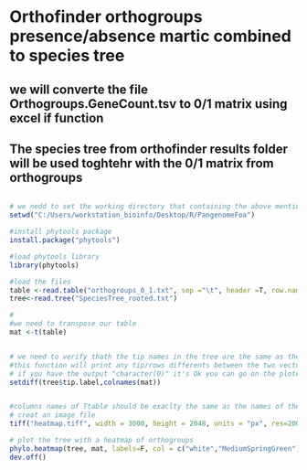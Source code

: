 # Orthofinder orthogroups presence/absence martic combined to species tree
## we will converte the file Orthogroups.GeneCount.tsv to 0/1 matrix using excel if function
## The species tree from orthofinder results folder will be used toghtehr with the 0/1 matrix from orthogroups
````R

# we nedd to set the working directory that containing the above mentioned files
setwd("C:/Users/workstation_bioinfo/Desktop/R/PangenomeFoa")

#install phytools package
install.package("phytools")

#load phytools library
library(phytools)

#load the files
table <-read.table("orthogroups_0_1.txt", sep ="\t", header =T, row.names=1)
tree<-read.tree("SpeciesTree_rooted.txt")

#
#we need to transpose our table
mat <-t(table)


# we need to verify thath the tip names in the tree are the same as the rownames
#this function will print any tip/rows differents between the two vectors
# if you have the output "character(0)" it's Ok you can go on the plote
setdiff(tree$tip.label,colnames(mat))


#columns names of Ttable should be exaclty the same as the names of the branches in the tree
# creat an image file 
tiff("heatmap.tiff", width = 3000, height = 2048, units = "px", res=200)

# plot the tree with a heatmap of orthogroups
phylo.heatmap(tree, mat, labels=F, col = c("white","MediumSpringGreen"))
dev.off()

